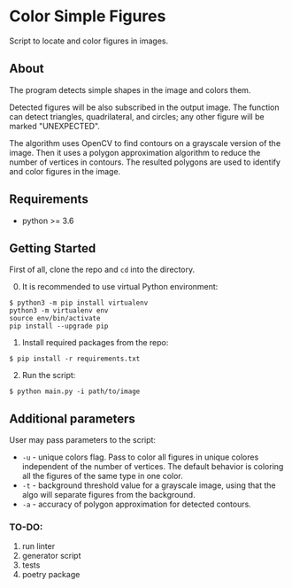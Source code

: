 # Color Simple Figures
Script to locate and color figures in images.

## About
The program detects simple shapes in the image and colors them.

Detected figures will be also subscribed in the output image. The function
can detect triangles, quadrilateral, and circles; any other figure will be
marked "UNEXPECTED".

The algorithm uses OpenCV to find contours on a grayscale version of
the image. Then it uses a polygon approximation algorithm to reduce the
number of vertices in contours. The resulted polygons are used to identify
and color figures in the image.

## Requirements
- python >= 3.6

## Getting Started
First of all, clone the repo and `cd` into the directory.

0. It is recommended to use virtual Python environment:
```
$ python3 -m pip install virtualenv
python3 -m virtualenv env
source env/bin/activate
pip install --upgrade pip
```

1. Install required packages from the repo:
```
$ pip install -r requirements.txt
```

2. Run the script:
```
$ python main.py -i path/to/image
```

## Additional parameters
User may pass parameters to the script:
- `-u` - unique colors flag. Pass to color all figures in unique colores independent of the number of vertices.
The default behavior is coloring all the figures of the same type in one color.
- `-t` - background threshold value for a grayscale image, using that the algo will separate figures from the background.
- `-a` - accuracy of polygon approximation for detected contours.

### TO-DO:
1. run linter
3. generator script
4. tests
6. poetry package